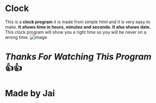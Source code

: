 # Clock
This is a **clock program** it is made from simple html and it is very easy to make.
**It shows time in hours, minutes and seconds. It also shows date.** This clock program will show you a right time so you will be never on a wrong time.
![image](https://user-images.githubusercontent.com/79037585/112262148-298b2c80-8c93-11eb-81cf-2321efcf6160.png)
# _Thanks For Watching This Program_:+1::thumbsup:
# **Made by Jai**

